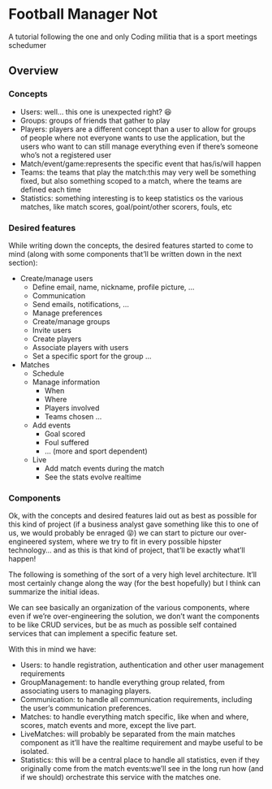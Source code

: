 # Football Manager Not
A tutorial following the one and only Coding militia that is a sport meetings schedumer
## Overview

### Concepts

+ Users:  well… this one is unexpected right? 😆
+ Groups: groups of friends that gather to play
+ Players: players are a different concept than a user to allow for groups of people where not everyone wants to use the application, but the users who want to can still manage everything even if there’s someone who’s not a registered user
+ Match/event/game:represents the specific event that has/is/will happen
+ Teams: the teams that play the match:this may very well be something fixed, but also something scoped to a match, where the teams are defined each time
+ Statistics: something interesting is to keep statistics os the various matches, like match scores, goal/point/other scorers, fouls, etc

### Desired features
While writing down the concepts, the desired features started to come to mind (along with some components that’ll be written down in the next section):

+ Create/manage users
	+ Define email, name, nickname, profile picture, …
	+ Communication
	+ Send emails, notifications, …
	+ Manage preferences
	+ Create/manage groups
	+ Invite users
	+ Create players
	+ Associate players with users
	+ Set a specific sport for the group
…
+ Matches
	+ Schedule
	+ Manage information
		+ When 
		+ Where
		+ Players involved
		+ Teams chosen …
	+ Add events
		+ Goal scored 
		+ Foul suffered 
		+ … (more and sport dependent)
	+ Live
		+ Add match events during the match  
		+ See the stats evolve realtime

### Components

Ok, with the concepts and desired features laid out as best as possible for this kind of project (if a business analyst gave something like this to one of us, we would probably be enraged 😝) we can start to picture our over-engineered system, where we try to fit in every possible hipster technology… and as this is that kind of project, that’ll be exactly what’ll happen!

The following is something of the sort of a very high level architecture. It’ll most certainly change along the way (for the best hopefully) but I think can summarize the initial ideas.


We can see basically an organization of the various components, where even if we’re over-engineering the solution, we don’t want the components to be like CRUD services, but be as much as possible self contained services that can implement a specific feature set.

With this in mind we have:

+ Users: to handle registration, authentication and other user management requirements
+ GroupManagement: to handle everything group related, from associating users to managing players.
+ Communication: to handle all communication requirements, including the user’s communication preferences.
+ Matches: to handle everything match specific, like when and where, scores, match events and more, except the live part.
+ LiveMatches: will probably be separated from the main matches component as it’ll have the realtime requirement and maybe useful to be isolated.
+ Statistics: this will be a central place to handle all statistics, even if they originally come from the match events:we’ll see in the long run how (and if we should) orchestrate this service with the matches one.
